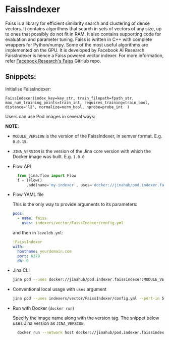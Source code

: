 # FaissIndexer

Faiss is a library for efficient similarity search and clustering of dense vectors. It contains algorithms that search in sets of vectors of any size, up to ones that possibly do not fit in RAM. It also contains supporting code for evaluation and parameter tuning. Faiss is written in C++ with complete wrappers for Python/numpy. Some of the most useful algorithms are implemented on the GPU. It is developed by Facebook AI Research.
FaissIndexer is hence a Faiss powered vector indexer. For more information, refer [Facebook Research's Faiss](https://github.com/facebookresearch/faiss) GitHub repo.

## Snippets:

Initialise FaissIndexer:

`FaissIndexer(index_key=key_str, train_filepath=fpath_str, max_num_training_points=train_int, requires_training=train_bool, distance='l2', normalize=norm_bool, nprobe=probe_int  )`

Users can use Pod images in several ways:

**NOTE**: 

- `MODULE_VERSION` is the version of the FaissIndexer, in semver format. E.g. `0.0.15`.
- `JINA_VERSION` is the version of the Jina core version with which the Docker image was built. E.g. `1.0.0` 

- Flow API
  
  ```python
    from jina.flow import Flow
    f = (Flow()
        .add(name='my-indexer', uses='docker://jinahub/pod.indexer.faissindexer:MODULE_VERSION-JINA_VERSION')
    ```

- Flow YAML file

  This is the only way to provide arguments to its parameters:
  
  ```yaml
  pods:
    - name: faiss
      uses: indexers/vector/FaissIndexer/config.yml
  ```
  
  and then in `leveldb.yml`:

  ```yaml
  !FaissIndexer
  with:
    hostname: yourdomain.com
    port: 6379
    db: 0
  ```

- Jina CLI
  
  ```bash
  jina pod --uses docker://jinahub/pod.indexer.faissindexer:MODULE_VERSION-JINA_VERSION
  ```

- Conventional local usage with `uses` argument
  
  ```bash
  jina pod --uses indexers/vector/FaissIndexer/config.yml --port-in 55555 --port-out 55556
  ```

- Run with Docker (`docker run`)
 
  Specify the image name along with the version tag. The snippet below uses Jina version as `JINA_VERSION`.

  ```bash
    docker run --network host docker://jinahub/pod.indexer.faissindexer:MODULE_VERSION-JINA_VERSION --port-in 55555 --port-out 55556
    ```
